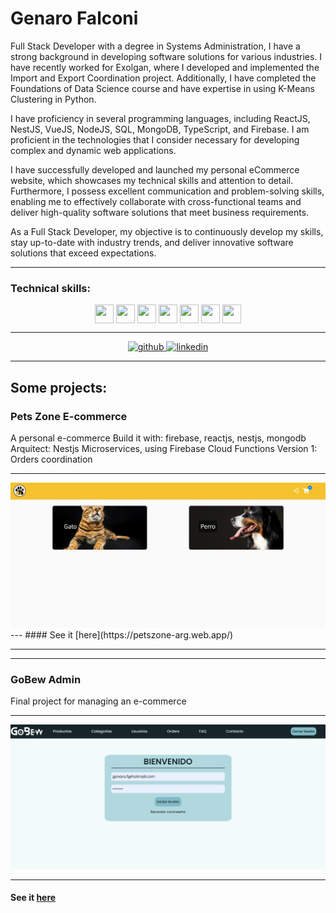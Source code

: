 ﻿# Genaro Falconi
<p> 
  Full Stack Developer with a degree in Systems Administration, I have a strong background in developing software solutions for various industries. I have recently worked for Exolgan, where I developed and implemented the Import and Export Coordination project. Additionally, I have completed the Foundations of Data Science course and have expertise in using K-Means Clustering in Python.

I have proficiency in several programming languages, including ReactJS, NestJS, VueJS, NodeJS, SQL, MongoDB, TypeScript, and Firebase. I am proficient in the technologies that I consider necessary for developing complex and dynamic web applications.

I have successfully developed and launched my personal eCommerce website, which showcases my technical skills and attention to detail. Furthermore, I possess excellent communication and problem-solving skills, enabling me to effectively collaborate with cross-functional teams and deliver high-quality software solutions that meet business requirements.

As a Full Stack Developer, my objective is to continuously develop my skills, stay up-to-date with industry trends, and deliver innovative software solutions that exceed expectations.
</p>

---

### Technical skills:  
<p align="center">
  <img src="https://www.google.com/url?sa=i&url=https%3A%2F%2Fdev.to%2Fspectrumcetb%2Fbeginner-s-guide-to-react-js-15lm&psig=AOvVaw2hje6es2CCDoI0Ah4LVhsG&ust=1683141468094000&source=images&cd=vfe&ved=0CBEQjRxqFwoTCPCop9ys1_4CFQAAAAAdAAAAABAE" width="30" height="30" align="center"/>
  <img src="https://play.google.com/store/apps/details?id=com.codeliber.htmlpro&hl=en_US" width="30" height="30" align="center"/>
  <img src="https://play.google.com/store/apps/details?id=com.codeliber.csspro&hl=en_ZA" width="30" height="30" align="center"/>
  <img src="https://www.google.com/url?sa=i&url=https%3A%2F%2Fdev.to%2Fdenispixi%2Fque-es-node-js-y-como-funciona-46ck&psig=AOvVaw22Q0wq5uAux6Mm5OpABhq6&ust=1683141590571000&source=images&cd=vfe&ved=0CBEQjRxqFwoTCJDSxpat1_4CFQAAAAAdAAAAABAE" width="30" height="30" align="center"/>
  <img src="https://www.google.com/urlsa=i&url=https%3A%2F%2Ftwitter.com%2Fnestframework&psig=AOvVaw2B4zfAe6AGooQRLChJPGwp&ust=1683141622444000&source=images&cd=vfe&ved=0CBEQjRxqFwoTCMDw3aWt1_4CFQAAAAAdAAAAABAE" width="30" height="30" align="center"/>
  <img src="https://www.google.com/url?sa=i&url=https%3A%2F%2Fwww.conectasoftware.com%2Fapps%2Fpostgresql%2F&psig=AOvVaw0YkSaE0TPgUHGMHuhxS1NP&ust=1683141667793000&source=images&cd=vfe&ved=0CBEQjRxqFwoTCKD9trut1_4CFQAAAAAdAAAAABAE" width="30" height="30" align="center"/>
  <img src="https://www.google.com/url?sa=i&url=https%3A%2F%2Fwww.mongodb.com%2F&psig=AOvVaw2sMCY25KHqdbP8cJhgRW-u&ust=1683141699215000&source=images&cd=vfe&ved=0CBEQjRxqFwoTCKi4rcqt1_4CFQAAAAAdAAAAABAE" width="30" height="30" align="center"/>
</p>  

---  

<p align="center">
    <a href="https://github.com/genafalconi">
      <img src='https://cdn.jsdelivr.net/npm/simple-icons@3.0.1/icons/github.svg' alt='github' height='40'>
    </a>
    <a href="https://www.linkedin.com/in/genaro-falconi-886bb51a3/">
      <img src='https://cdn.jsdelivr.net/npm/simple-icons@3.0.1/icons/linkedin.svg' alt='linkedin' height='40'>
    </a>
</p>

---  

## Some projects:

### Pets Zone E-commerce
A personal e-commerce
Build it with: firebase, reactjs, nestjs, mongodb
Arquitect: Nestjs Microservices, using Firebase Cloud Functions
Version 1: Orders coordination

---
<img alt="" src="https://github.com/genafalconi/pets-front/blob/main/Captura%20de%20pantalla%20(97).png" />
---
#### See it [here](https://petszone-arg.web.app/)

---  
---  

### GoBew Admin
Final project for managing an e-commerce

---  

[<img alt="" src="https://github.com/genafalconi/AdminGoBew/blob/master/preview.png" />](https://github.com/genafalconi/AdminGoBew)

---

#### See it [here](https://gobeworiginaladmin.netlify.app/login)
